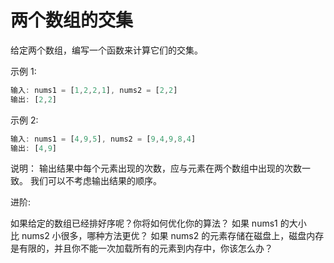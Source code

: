 # 两个数组的交集
给定两个数组，编写一个函数来计算它们的交集。

示例 1:
```javascript
输入: nums1 = [1,2,2,1], nums2 = [2,2]
输出: [2,2]
```

示例 2:
```javascript
输入: nums1 = [4,9,5], nums2 = [9,4,9,8,4]
输出: [4,9]
```

说明：
输出结果中每个元素出现的次数，应与元素在两个数组中出现的次数一致。
我们可以不考虑输出结果的顺序。


进阶:

如果给定的数组已经排好序呢？你将如何优化你的算法？
如果 nums1 的大小比 nums2 小很多，哪种方法更优？
如果 nums2 的元素存储在磁盘上，磁盘内存是有限的，并且你不能一次加载所有的元素到内存中，你该怎么办？
